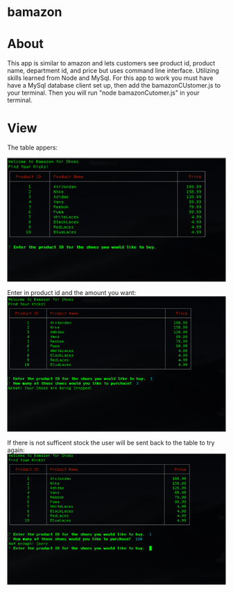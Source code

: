 # bamazon

# About
This app is similar to amazon and lets customers see product id, product name, department id, and price but uses command line interface. Utilizing skills learned from Node and MySql. For this app to  work you must have have a MySql database client set up, then add the bamazonCUstomer.js to your terminal. Then you will run "node bamazonCutomer.js" in your terminal.


# View



The table appers:

![First](assets/First.png)


Enter in product id and the amount you want:
![Second](assets/Second.png)


If there is not sufficent stock the user will be sent back to the table to try again:
![Third](assets/Third.png)

